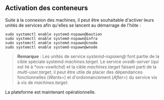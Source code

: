 ## Activation des conteneurs

Suite à la connexion des machines, il peut être souhaitable d'activer leurs unités de services afin
qu'elles se lancent au démarrage de l'hôte :

```bash,ignore
sudo systemctl enable systemd-nspawn@bastion
sudo systemctl enable systemd-nspawn@infra
sudo systemctl enable systemd-nspawn@cnode
sudo systemctl enable systemd-nspawn@wnode
```

> **Remarque** : Les unités de service *systemd-nspawn@* font partie de la cible spéciale systemd
  *machines.target*. Le service *ovsdb-server* (qui est lié à *ovs-vswitchd) et la cible
  *machines.target* faisant parti de la *multi-user.target*, il peut être utile de placer des
  dépendances fonctionnelles (*Wants=*) et d'ordonnancement (*After=*) du service vis à vis de
  *machines.target*.

La plateforme est maintenant opérationnelle.

